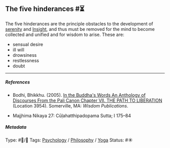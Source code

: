 ## The five hinderances  #⏳

The five hinderances are the principle obstacles to the development of [serenity](Serenity.md) and [Insight](Insight.md), and thus must be removed for the mind to become collected and unified and for wisdom to arise. These are:

* sensual desire
* ill will
* drowsiness
* restlessness
* doubt

---

##### References

* Bodhi, Bhikkhu. (2005). [In the Buddha's Words An Anthology of Discourses From the Pali Canon Chapter VII. THE PATH TO LIBERATION](In%20the%20Buddha's%20Words%20An%20Anthology%20of%20Discourses%20From%20the%20Pali%20Canon%20Chapter%20VII.%20THE%20PATH%20TO%20LIBERATION.md) (Location 3954). Somerville, MA: *Wisdom Publications*.

* Majjhima Nikaya 27: Cūḷahatthipadopama Sutta; I 175–84

##### Metadata

Type: #🔵/🔵 
Tags: [Psychology](Psychology.md) / [Philosophy](Philosophy.md) / [Yoga](Yoga.md)
Status: #☀️ 
